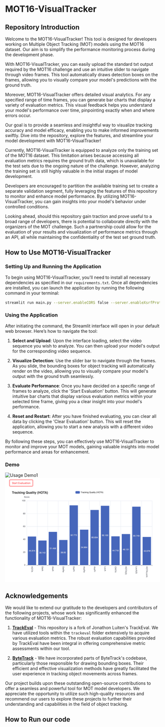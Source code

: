 # MOT16-VisualTracker

## Repository Introduction
Welcome to the MOT16-VisualTracker! This tool is designed for developers working on Multiple Object Tracking (MOT) models using the MOT16 dataset. Our aim is to simplify the performance monitoring process during the development phase.

With MOT16-VisualTracker, you can easily upload the standard txt output required by the MOT16 challenge and use an intuitive slider to navigate through video frames. This tool automatically draws detection boxes on the frames, allowing you to visually compare your model's predictions with the ground truth.

Moreover, MOT16-VisualTracker offers detailed visual analytics. For any specified range of time frames, you can generate bar charts that display a variety of evaluation metrics. This visual feedback helps you understand your model's performance over time, pinpointing exactly when and where errors occur.

Our goal is to provide a seamless and insightful way to visualize tracking accuracy and model efficacy, enabling you to make informed improvements swiftly. Dive into the repository, explore the features, and streamline your model development with MOT16-VisualTracker!

Currently, MOT16-VisualTracker is equipped to analyze only the training set of the MOT16 dataset. This limitation arises because accessing all evaluation metrics requires the ground truth data, which is unavailable for the test sets due to the ongoing nature of the challenge. However, analyzing the training set is still highly valuable in the initial stages of model development.

Developers are encouraged to partition the available training set to create a separate validation segment, fully leveraging the features of this repository to monitor and enhance model performance. By utilizing MOT16-VisualTracker, you can gain insights into your model's behavior under controlled conditions.

Looking ahead, should this repository gain traction and prove useful to a broad range of developers, there is potential to collaborate directly with the organizers of the MOT challenge. Such a partnership could allow for the evaluation of your results and visualization of performance metrics through an API, all while maintaining the confidentiality of the test set ground truth. 


## How to Use MOT16-VisualTracker

### Setting Up and Running the Application
To begin using MOT16-VisualTracker, you'll need to install all necessary dependencies as specified in our `requirements.txt`. Once all dependencies are installed, you can launch the application by running the following command in your terminal:

```bash
streamlit run main.py --server.enableCORS false --server.enableXsrfProtection false
```

### Using the Application
After initiating the command, the Streamlit interface will open in your default web browser. Here’s how to navigate the tool:

1. **Select and Upload**: Upon the interface loading, select the video sequence you wish to analyze. You can then upload your model's output for the corresponding video sequence.

2. **Visualize Detection**: Use the slider bar to navigate through the frames. As you slide, the bounding boxes for object tracking will automatically render on the video, allowing you to visually compare your model's output with the ground truth seamlessly.

3. **Evaluate Performance**: Once you have decided on a specific range of frames to analyze, click the 'Start Evaluation' button. This will generate intuitive bar charts that display various evaluation metrics within your selected time frame, giving you a clear insight into your model's performance.

4. **Reset and Restart**: After you have finished evaluating, you can clear all data by clicking the 'Clear Evaluation' button. This will reset the application, allowing you to start a new analysis with a different video sequence.

By following these steps, you can effectively use MOT16-VisualTracker to monitor and improve your MOT models, gaining valuable insights into model performance and areas for enhancement.

### Demo
![Usage Demo1](Demo/1.png)
![Usage Demo2](Demo/2.png)

## Acknowledgements

We would like to extend our gratitude to the developers and contributors of the following projects, whose work has significantly enhanced the functionality of MOT16-VisualTracker:

1. **[TrackEval](https://github.com/JonathonLuiten/TrackEval)** - This repository is a fork of Jonathon Luiten's TrackEval. We have utilized tools within the `trackeval` folder extensively to acquire various evaluation metrics. The robust evaluation capabilities provided by TrackEval have been integral in offering comprehensive metric assessments within our tool.

2. **[ByteTrack](https://github.com/ifzhang/ByteTrack)** - We have incorporated parts of ByteTrack's codebase, particularly those responsible for drawing bounding boxes. Their efficient and effective visualization methods have greatly facilitated the user experience in tracking object movements across frames.

Our project builds upon these outstanding open-source contributions to offer a seamless and powerful tool for MOT model developers. We appreciate the opportunity to utilize such high-quality resources and recommend our users to explore these projects to further their understanding and capabilities in the field of object tracking.

## How to Run our code
